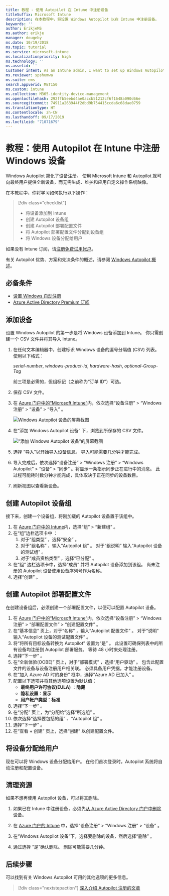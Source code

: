 ```yaml
---
title: 教程 - 使用 Autopilot 在 Intune 中注册设备
titleSuffix: Microsoft Intune
description: 在本教程中，将设置 Windows Autopilot 以在 Intune 中注册设备。
keywords: ''
author: ErikjeMS
ms.author: erikje
manager: dougeby
ms.date: 10/19/2018
ms.topic: tutorial
ms.service: microsoft-intune
ms.localizationpriority: high
ms.technology: ''
ms.assetid: ''
Customer intent: As an Intune admin, I want to set up Windows Autopilot so that users can enroll in Intune.
ms.reviewer: spshumwa
ms.suite: ems
search.appverid: MET150
ms.custom: intune
ms.collection: M365-identity-device-management
ms.openlocfilehash: 292ffb5eebd4ae0accb51212cf6f1648a090d66e
ms.sourcegitcommit: 74911a263944f2dbd9b754415ccda6c68dae0759
ms.translationtype: HT
ms.contentlocale: zh-CN
ms.lasthandoff: 09/17/2019
ms.locfileid: "71071679"
---
```

# <a name="tutorial-use-autopilot-to-enroll-windows-devices-in-intune"></a>教程：使用 Autopilot 在 Intune 中注册 Windows 设备
Windows Autopilot 简化了设备注册。 使用 Microsoft Intune 和 Autopilot 就可向最终用户提供全新设备，而无需生成、维护和应用自定义操作系统映像。 

在本教程中，你将学习如何执行以下操作：
> [!div class="checklist"]
> * 将设备添加到 Intune
> * 创建 Autopilot 设备组
> * 创建 Autopilot 部署配置文件
> * 将 Autopilot 部署配置文件分配到设备组
> * 将 Windows 设备分配给用户

如果没有 Intune 订阅，请[注册免费试用帐户](free-trial-sign-up.md)。

有关 Autopilot 优势、方案和先决条件的概述，请参阅 [Windows Autopilot 概述](https://docs.microsoft.com/windows/deployment/windows-autopilot/windows-10-autopilot)。


## <a name="prerequisites"></a>必备条件
- [设置 Windows 自动注册](quickstart-setup-auto-enrollment.md)
- [Azure Active Directory Premium 订阅](https://docs.microsoft.com/azure/active-directory/active-directory-get-started-premium) <!--&#40;[trial subscription](http://go.microsoft.com/fwlink/?LinkID=816845)&#41;-->


## <a name="add-devices"></a>添加设备

设置 Windows Autopilot 的第一步是将 Windows 设备添加到 Intune。 你只需创建一个 CSV 文件并将其导入 Intune。

1. 在任何文本编辑器中，创建标识 Windows 设备的逗号分隔值 (CSV) 列表。 使用以下格式：
    
    *serial-number*, *windows-product-id*, *hardware-hash*, *optional-Group-Tag*
    
    前三项是必需的，但组标记（之前称为“订单 ID”）可选。

2. 保存 CSV 文件。

3. 在 [Azure 门户中的“Microsoft Intune”](https://aka.ms/intuneportal)内，依次选择“设备注册”   > “Windows 注册”   > “设备”   > “导入”  。

    ![Windows Autopilot 设备的屏幕截图](media/enrollment-autopilot/autopilot-import-device.png)

4. 在“添加 Windows Autopilot 设备”  下，浏览到所保存的 CSV 文件。

    ![“添加 Windows Autopilot 设备”的屏幕截图](media/enrollment-autopilot/autopilot-import-device2.png)

5. 选择  “导入”以开始导入设备信息。 导入可能需要几分钟才能完成。

4. 导入完成后，依次选择“设备注册”   > “Windows 注册”   > “Windows Autopilot”   > “设备”   > “同步”  。将显示一条指示同步正在进行中的消息。 此过程可能耗时数分钟才能完成，具体取决于正在同步的设备数目。

5. 刷新视图以查看新设备。

## <a name="create-an-autopilot-device-group"></a>创建 Autopilot 设备组

接下来，创建一个设备组，将刚加载的 Autopilot 设备置于该组中。

1. 在 [Azure 门户中的 Intune](https://aka.ms/intuneportal)内，选择“组” > “新建组”   。
2. 在“组”边栏选项卡中  ：
    1. 对于“组类型”  ，选择“安全”  。
    2. 对于“组名称”  ，输入“Autopilot 组”  。 对于“组说明”  输入“Autopilot 设备的测试组”  。
    3. 对于“成员资格类型”  ，选择“已分配”  。
3. 在“组”  边栏选项卡中，选择“成员”  并将 Autopilot 设备添加到该组。 尚未注册的 Autopilot 设备使用设备序列号作为名称。
4. 选择“创建”  。  

## <a name="create-an-autopilot-deployment-profile"></a>创建 Autopilot 部署配置文件

在创建设备组后，必须创建一个部署配置文件，以便可以配置 Autopilot 设备。

1. 在 [Azure 门户中的“Microsoft Intune”](https://aka.ms/intuneportal)内，依次选择“设备注册”   > “Windows 注册”   > “部署配置文件”   > “创建配置文件”  。
2. 在“基本信息”  页上，对于“名称”  ，输入“Autopilot 配置文件”  。 对于“说明”  输入“Autopilot 设备的测试配置文件”  。
3. 将“将所有目标设备转换为 Autopilot”  设置为“是”  。 此设置可确保列表中的所有设备均注册到 Autopilot 部署服务。 等待 48 小时来处理注册。
4. 选择“下一步”  。
5. 在“全新体验(OOBE)”  页上，对于“部署模式”  ，选择“用户驱动”  。 包含此配置文件的设备与设备注册用户相关联。 必须具备用户凭据，才能注册设备。
6. 在“加入 Azure AD 时的身份”  框中，选择“Azure AD 已加入”  。
7. 配置以下选项并将其他选项设置为默认值：
    - **最终用户许可协议(EULA)** ：**隐藏**
    - **隐私设置**：**显示**
    - **用户帐户类型**：**标准**
8. 选择“下一步”  。
9. 在“分配”  页上，为“分配给”选择“所选组”   。
10. 依次选择“选择要包括的组”  、“Autopilot 组”  。
11. 选择“下一步”  。
12. 在“查看 + 创建”  页上，选择“创建”  以创建配置文件。

## <a name="distribute-devices-to-users"></a>将设备分配给用户

现在可以将 Windows 设备分配给用户。 在他们首次登录时，Autopilot 系统将自动注册和配置设备。 

## <a name="clean-up-resources"></a>清理资源

如果不想再使用 Autopilot 设备，可以将其删除。

1. 如果已在 Intune 中注册设备，必须先[从 Azure Active Directory 门户中删除设备](devices-wipe.md#delete-devices-from-the-azure-active-directory-portal)。

2. 在 [Azure 门户的 Intune](https://aka.ms/intuneportal) 中，选择“设备注册” > “Windows 注册” > “设备”    。

3. 在“Windows Autopilot 设备”下，选择要删除的设备，然后选择“删除”   。

4. 通过选择  “是”确认删除。 删除可能需要几分钟。

## <a name="next-steps"></a>后续步骤

可以找到有关 Windows Autopilot 可用的其他选项的更多信息。

> [!div class="nextstepaction"]
> [深入介绍 Autopilot 注册的文章](enrollment-autopilot.md)


